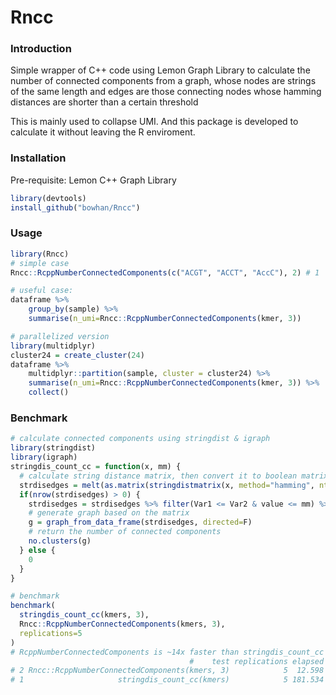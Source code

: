 # Rncc

### Introduction

Simple wrapper of C++ code using Lemon Graph Library to calculate the number of connected components 
from a graph, whose nodes are strings of the same length and edges are those connecting
nodes whose hamming distances are shorter than a certain threshold

This is mainly used to collapse UMI. And this package is developed to calculate it without leaving the R
enviroment.

### Installation

Pre-requisite: Lemon C++ Graph Library

```r
library(devtools)
install_github("bowhan/Rncc")
```

### Usage
```r
library(Rncc)
# simple case
Rncc::RcppNumberConnectedComponents(c("ACGT", "ACCT", "AccC"), 2) # 1

# useful case:
dataframe %>% 
    group_by(sample) %>%
    summarise(n_umi=Rncc::RcppNumberConnectedComponents(kmer, 3))

# parallelized version
library(multidplyr)
cluster24 = create_cluster(24)
dataframe %>% 
    multidplyr::partition(sample, cluster = cluster24) %>%
    summarise(n_umi=Rncc::RcppNumberConnectedComponents(kmer, 3)) %>%
    collect()
```

### Benchmark
```r
# calculate connected components using stringdist & igraph
library(stringdist)
library(igraph)
stringdis_count_cc = function(x, mm) {
  # calculate string distance matrix, then convert it to boolean matrix based on the distance
  strdisedges = melt(as.matrix(stringdistmatrix(x, method="hamming", nthread=32)), na.rm=T)
  if(nrow(strdisedges) > 0) {
    strdisedges = strdisedges %>% filter(Var1 <= Var2 & value <= mm) %>% select(-value)
    # generate graph based on the matrix
    g = graph_from_data_frame(strdisedges, directed=F)
    # return the number of connected components
    no.clusters(g)
  } else {
    0
  }
}

# benchmark
benchmark(
  stringdis_count_cc(kmers, 3),
  Rncc::RcppNumberConnectedComponents(kmers, 3),
  replications=5
)
# RcppNumberConnectedComponents is ~14x faster than stringdis_count_cc
                                        #    test replications elapsed relative user.self sys.self user.child sys.child
# 2 Rncc::RcppNumberConnectedComponents(kmers, 3)            5  12.598     1.00    12.520    0.080          0         0
# 1                     stringdis_count_cc(kmers)            5 181.534    14.41   329.784    3.824          0         0
```
